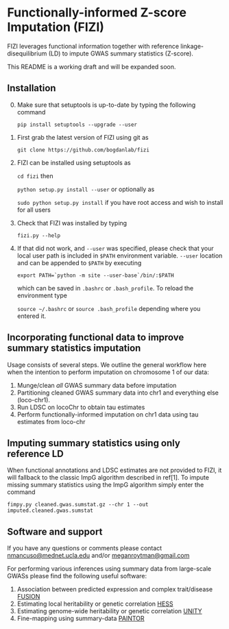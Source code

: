 # Functionally-informed Z-score Imputation (FIZI)
FIZI leverages functional information together with reference linkage-disequilibrium (LD) to
impute GWAS summary statistics (Z-score).

This README is a working draft and will be expanded soon.

[//]: # (This repository serves as the home for the python implementation of the algorithm described in XX.)

Installation
----
0. Make sure that setuptools is up-to-date by typing the following command

    `pip install setuptools --upgrade --user`
    
1. First grab the latest version of FIZI using git as

    `git clone https://github.com/bogdanlab/fizi`
    
2. FIZI can be installed using setuptools as 

    `cd fizi` then
    
    `python setup.py install --user` or optionally as
    
    `sudo python setup.py install` if you have root access and wish to install for all users
    
3. Check that FIZI was installed by typing

    `fizi.py --help`

4. If that did not work, and `--user` was specified, please check that your local user path is included in
`$PATH` environment variable. `--user` location and can be appended to `$PATH`
by executing

    `` export PATH=`python -m site --user-base`/bin/:$PATH ``
    
    which can be saved in `.bashrc` or `.bash_profile`. To reload the environment type
    
    `source ~/.bashrc` or `source .bash_profile` depending where you entered it.


Incorporating functional data to improve summary statistics imputation
-----
Usage consists of several steps. We outline the general workflow here when the intention to perform imputation on
chromosome 1 of our data:

1. Munge/clean _all_ GWAS summary data before imputation
2. Partitioning cleaned GWAS summary data into chr1 and everything else (loco-chr1).
3. Run LDSC on locoChr to obtain tau estimates
4. Perform functionally-informed imputation on chr1 data using tau estimates from loco-chr

Imputing summary statistics using only reference LD
------
When functional annotations and LDSC estimates are not provided to FIZI, it will fallback to the classic ImpG
algorithm described in ref[1]. To impute missing summary statistics using the ImpG algorithm simply enter the
command 

    fimpy.py cleaned.gwas.sumstat.gz --chr 1 --out imputed.cleaned.gwas.sumstat


Software and support
-----
If you have any questions or comments please contact nmancuso@mednet.ucla.edu and/or meganroytman@gmail.com

For performing various inferences using summary data from large-scale GWASs please find the following useful software:

1. Association between predicted expression and complex trait/disease [FUSION](https://github.com/gusevlab/fusion_twas)
2. Estimating local heritability or genetic correlation [HESS](https://github.com/huwenboshi/hess)
3. Estimating genome-wide heritability or genetic correlation [UNITY](https://github.com/bogdanlab/UNITY)
4. Fine-mapping using summary-data [PAINTOR](https://github.com/gkichaev/PAINTOR_V3.0)
